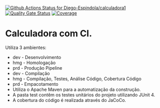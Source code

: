 [![Github Actions Status for Diego-Espindola/calculadora1](https://github.com/Diego-Espindola/calculadora1/workflows/Integra%C3%A7%C3%A3o%20continua%20de%20Java%20com%20Maven/badge.svg)](https://github.com/Diego-Espindola/calculadora1/actions)
[![Quality Gate Status](https://sonarcloud.io/api/project_badges/measure?project=calculadora&metric=alert_status)](https://sonarcloud.io/summary/new_code?id=calculadora)
[![Coverage](https://sonarcloud.io/api/project_badges/measure?project=calculadora&metric=coverage)](https://sonarcloud.io/component_measures?id=calculadora&metric=coverage)

# Calculadora com CI.
Utiliza 3 ambientes:
- dev - Desenvolvimento
- hmg - Homologação
- prd - Produção
  Pipeline
- dev - Compilação
- hmg - Compilação, Testes, Análise Código, Cobertura Código
- prd - Empacotamento
  <br>
- Utiliza o Apache Maven para a automatização da construção.<br>
- A pasta test contêm os testes unitários do projeto utilizando JUnit 4.<br>
- A cobertura do código é realizada através do JaCoCo.<br>